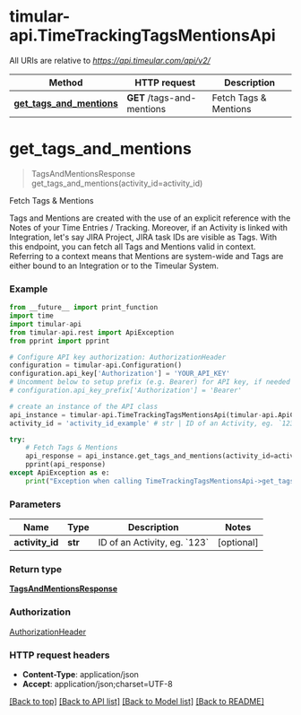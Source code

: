 # timular-api.TimeTrackingTagsMentionsApi

All URIs are relative to *https://api.timeular.com/api/v2/*

Method | HTTP request | Description
------------- | ------------- | -------------
[**get_tags_and_mentions**](TimeTrackingTagsMentionsApi.md#get_tags_and_mentions) | **GET** /tags-and-mentions | Fetch Tags &amp; Mentions


# **get_tags_and_mentions**
> TagsAndMentionsResponse get_tags_and_mentions(activity_id=activity_id)

Fetch Tags & Mentions

Tags and Mentions are created with the use of an explicit reference  with the Notes of your Time Entries / Tracking. Moreover, if an Activity is linked with Integration, let's say JIRA Project, JIRA task IDs are visible as Tags. With this endpoint, you can fetch all Tags and Mentions valid in context. Referring to a context means that Mentions are system-wide and  Tags are either bound to an Integration or to the Timeular System.

### Example
```python
from __future__ import print_function
import time
import timular-api
from timular-api.rest import ApiException
from pprint import pprint

# Configure API key authorization: AuthorizationHeader
configuration = timular-api.Configuration()
configuration.api_key['Authorization'] = 'YOUR_API_KEY'
# Uncomment below to setup prefix (e.g. Bearer) for API key, if needed
# configuration.api_key_prefix['Authorization'] = 'Bearer'

# create an instance of the API class
api_instance = timular-api.TimeTrackingTagsMentionsApi(timular-api.ApiClient(configuration))
activity_id = 'activity_id_example' # str | ID of an Activity, eg. `123` (optional)

try:
    # Fetch Tags & Mentions
    api_response = api_instance.get_tags_and_mentions(activity_id=activity_id)
    pprint(api_response)
except ApiException as e:
    print("Exception when calling TimeTrackingTagsMentionsApi->get_tags_and_mentions: %s\n" % e)
```

### Parameters

Name | Type | Description  | Notes
------------- | ------------- | ------------- | -------------
 **activity_id** | **str**| ID of an Activity, eg. &#x60;123&#x60; | [optional] 

### Return type

[**TagsAndMentionsResponse**](TagsAndMentionsResponse.md)

### Authorization

[AuthorizationHeader](../README.md#AuthorizationHeader)

### HTTP request headers

 - **Content-Type**: application/json
 - **Accept**: application/json;charset=UTF-8

[[Back to top]](#) [[Back to API list]](../README.md#documentation-for-api-endpoints) [[Back to Model list]](../README.md#documentation-for-models) [[Back to README]](../README.md)

